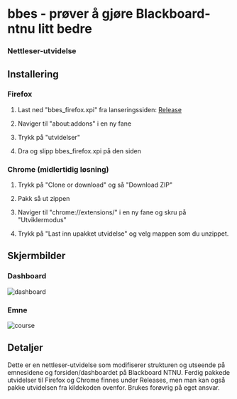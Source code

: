 # bbes - prøver å gjøre Blackboard-ntnu litt bedre
### Nettleser-utvidelse

## Installering

### Firefox

1. Last ned "bbes_firefox.xpi" fra lanseringssiden:
[Release](https://github.com/KaHole/bbes/releases/latest)

2. Naviger til "about:addons" i en ny fane

3. Trykk på "utvidelser"

4. Dra og slipp bbes_firefox.xpi på den siden

### Chrome (midlertidig løsning)

1. Trykk på "Clone or download" og så "Download ZIP"

2. Pakk så ut zippen

3. Naviger til "chrome://extensions/" i en ny fane og skru på "Utviklermodus"

4. Trykk på "Last inn upakket utvidelse" og velg mappen som du unzippet.

## Skjermbilder

### Dashboard
![dashboard](https://user-images.githubusercontent.com/9072087/32926993-87bf8f34-cb4a-11e7-9b52-937d744cabe8.png)

### Emne
![course](https://user-images.githubusercontent.com/9072087/32926997-8ddc0f96-cb4a-11e7-8aed-b42f0aafa3a5.png)


## Detaljer

Dette er en nettleser-utvidelse som modifiserer strukturen og utseende på emnesidene og forsiden/dashboardet på Blackboard NTNU. Ferdig pakkede utvidelser til Firefox og Chrome finnes under Releases, men man kan også pakke utvidelsen fra kildekoden ovenfor.
Brukes forøvrig på eget ansvar.
